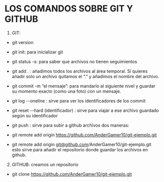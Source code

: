 # LOS COMANDOS SOBRE GIT Y GITHUB
1. GIT:
- git version
- git init: para inicializar git
- git status -s: para saber que archivos no tienen seguimientos

- git add . : añadimos todos los archivos al área temporal. Si quieres añadir solo un archivo quitamos el “.” y añadimos el nombre del archivo.

- git commit -m “el mensaje”: para mandarlo al siguiente nivel y guardar su momento exacto (como una foto) con un mensaje.

- git log --oneline : sirve para ver los identificadores de los commit

- git reset --hard (identificador) : sirve para viajar a ese archivo guardado según su identificador

- git push : sirve para subir a github archivos
dos maneras:
- git remote add origin https://github.com/AnderGamer10/git-ejemplo.git   
- git remote add origin git@github.com/AnderGamer10/git-ejemplo.git   
esto sirve para añadir el repositorio donde guardar los archivos en github.


2. GITHUB:
creamos un repositorio


- git clone https://github.com/AnderGamer10/git-ejemplo.git
